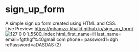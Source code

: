 # sign_up_form
A simple sign up form created using HTML and CSS.
<br>
Live Preview: https://mhamza-khalid.github.io/sign_up_form/
![127 0 0 1_5500_index html_first_name=H last_name= email=fgtthgf%40gmail com phone= password1=dgh rePassword=aDASDAS (2)](https://github.com/mhamza-khalid/sign_up_form/assets/125656697/db50a70e-f8e1-42b0-9f96-aceddec9b97c)
